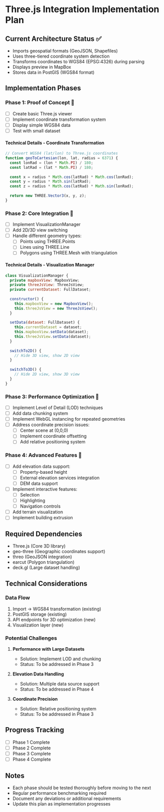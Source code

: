# Three.js Integration Implementation Plan

## Current Architecture Status ✅
- Imports geospatial formats (GeoJSON, Shapefiles)
- Uses three-tiered coordinate system detection
- Transforms coordinates to WGS84 (EPSG:4326) during parsing
- Displays preview in MapBox
- Stores data in PostGIS (WGS84 format)

## Implementation Phases

### Phase 1: Proof of Concept 🚀
- [ ] Create basic Three.js viewer
- [ ] Implement coordinate transformation system
- [ ] Display simple WGS84 data
- [ ] Test with small dataset

#### Technical Details - Coordinate Transformation
```javascript
// Convert WGS84 (lat/lon) to Three.js coordinates
function geoToCartesian(lon, lat, radius = 6371) {
  const lonRad = (lon * Math.PI) / 180;
  const latRad = (lat * Math.PI) / 180;
  
  const x = radius * Math.cos(latRad) * Math.cos(lonRad);
  const y = radius * Math.sin(latRad);
  const z = radius * Math.cos(latRad) * Math.sin(lonRad);
  
  return new THREE.Vector3(x, y, z);
}
```

### Phase 2: Core Integration 🔄
- [ ] Implement VisualizationManager
- [ ] Add 2D/3D view switching
- [ ] Handle different geometry types:
  - [ ] Points using THREE.Points
  - [ ] Lines using THREE.Line
  - [ ] Polygons using THREE.Mesh with triangulation

#### Technical Details - Visualization Manager
```javascript
class VisualizationManager {
  private mapboxView: MapboxView;
  private threeJsView: ThreeJsView;
  private currentDataset: FullDataset;
  
  constructor() {
    this.mapboxView = new MapboxView();
    this.threeJsView = new ThreeJsView();
  }
  
  setData(dataset: FullDataset) {
    this.currentDataset = dataset;
    this.mapboxView.setData(dataset);
    this.threeJsView.setData(dataset);
  }
  
  switchTo2D() {
    // Hide 3D view, show 2D view
  }
  
  switchTo3D() {
    // Hide 2D view, show 3D view
  }
}
```

### Phase 3: Performance Optimization 🔧
- [ ] Implement Level of Detail (LOD) techniques
- [ ] Add data chunking system
- [ ] Implement WebGL instancing for repeated geometries
- [ ] Address coordinate precision issues:
  - [ ] Center scene at (0,0,0)
  - [ ] Implement coordinate offsetting
  - [ ] Add relative positioning system

### Phase 4: Advanced Features 🌟
- [ ] Add elevation data support:
  - [ ] Property-based height
  - [ ] External elevation services integration
  - [ ] DEM data support
- [ ] Implement interactive features:
  - [ ] Selection
  - [ ] Highlighting
  - [ ] Navigation controls
- [ ] Add terrain visualization
- [ ] Implement building extrusion

## Required Dependencies
- Three.js (Core 3D library)
- geo-three (Geographic coordinates support)
- threo (GeoJSON integration)
- earcut (Polygon triangulation)
- deck.gl (Large dataset handling)

## Technical Considerations

### Data Flow
1. Import → WGS84 transformation (existing)
2. PostGIS storage (existing)
3. API endpoints for 3D optimization (new)
4. Visualization layer (new)

### Potential Challenges
1. **Performance with Large Datasets**
   - Solution: Implement LOD and chunking
   - Status: To be addressed in Phase 3

2. **Elevation Data Handling**
   - Solution: Multiple data source support
   - Status: To be addressed in Phase 4

3. **Coordinate Precision**
   - Solution: Relative positioning system
   - Status: To be addressed in Phase 3

## Progress Tracking
- [ ] Phase 1 Complete
- [ ] Phase 2 Complete
- [ ] Phase 3 Complete
- [ ] Phase 4 Complete

## Notes
- Each phase should be tested thoroughly before moving to the next
- Regular performance benchmarking required
- Document any deviations or additional requirements
- Update this plan as implementation progresses